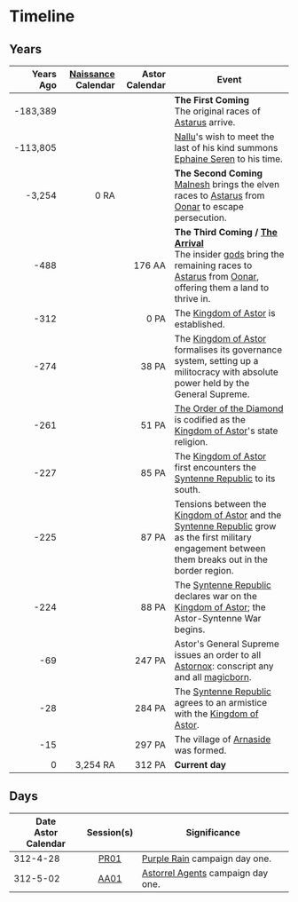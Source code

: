 # Timeline

## Years

| Years Ago | [Naissance](../places/cities/arrepont.md) Calendar | Astor Calendar | Event |
| ---:| ---:| ---:| --- |
| -183,389 | | | **The First Coming**<br>The original races of [Astarus](../planes/astarus.md) arrive.
| -113,805 | | | [Nallu](../characters/nallu.md)'s wish to meet the last of his kind summons [Ephaine Seren](../characters/ephaine-seren.md) to his time. |
| -3,254 | 0 RA | | **The Second Coming**<br>[Malnesh](../gods/deities/malnesh.md) brings the elven races to [Astarus](../planes/astarus.md) from [Oonar](../planes/oonar.md) to escape persecution. |
| -488 | | 176 AA | **The Third Coming / [The Arrival](events/the-arrival.md)**<br>The insider [gods](../gods/gods.md) bring the remaining races to [Astarus](../planes/astarus.md) from [Oonar](../planes/oonar.md), offering them a land to thrive in. |
| -312 | | 0 PA | The [Kingdom of Astor](../civilisations/kingdom-of-astor/kingdom-of-astor.md) is established. | |
| -274 | | 38 PA | The [Kingdom of Astor](../civilisations/kingdom-of-astor/kingdom-of-astor.md) formalises its governance system, setting up a militocracy with absolute power held by the General Supreme. |
| -261 | | 51 PA | [The Order of the Diamond](../organisations/the-order-of-the-diamond.md) is codified as the [Kingdom of Astor](../civilisations/kingdom-of-astor/kingdom-of-astor.md)'s state religion. |
| -227 | | 85 PA | The [Kingdom of Astor](../civilisations/kingdom-of-astor/kingdom-of-astor.md) first encounters the [Syntenne Republic](../civilisations/syntenne-republic/syntenne-republic.md) to its south. |
| -225 | | 87 PA | Tensions between the [Kingdom of Astor](../civilisations/kingdom-of-astor/kingdom-of-astor.md) and the [Syntenne Republic](../civilisations/syntenne-republic/syntenne-republic.md) grow as the first military engagement between them breaks out in the border region. |
| -224 | | 88 PA | The [Syntenne Republic](../civilisations/syntenne-republic/syntenne-republic.md) declares war on the [Kingdom of Astor](../civilisations/kingdom-of-astor/kingdom-of-astor.md); the Astor-Syntenne War begins. |
| -69 | | 247 PA | Astor's General Supreme issues an order to all [Astornox](../organisations/astornox/astornox.md): conscript any and all [magicborn](../civilisations/kingdom-of-astor/magicborn.md). |
| -28 | | 284 PA | The [Syntenne Republic](../civilisations/syntenne-republic/syntenne-republic.md) agrees to an armistice with the [Kingdom of Astor](../civilisations/kingdom-of-astor/kingdom-of-astor.md). |
| -15 | | 297 PA | The village of [Arnaside](../places/villages/arnaside.md) was formed. |
| 0 | 3,254 RA | 312 PA | **Current day** |

## Days

| Date<br>Astor Calendar | Session(s) | Significance |
| --- |:---:| --- |
| 312-4-28 | [PR01](../sessions/PR01.md) | [Purple Rain](../campaigns/C1-purple-rain.md) campaign day one. |
| 312-5-02 | [AA01](../sessions/AA01.md) | [Astorrel Agents](../campaigns/C2-astorrel-agents.md) campaign day one. |
